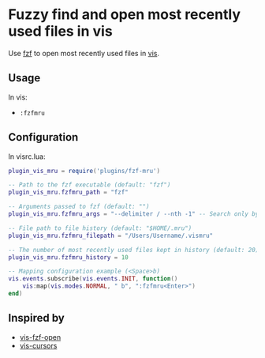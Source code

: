 # Fuzzy find and open most recently used files in vis

Use [fzf](https://github.com/junegunn/fzf) to open most recently used files in [vis](https://github.com/martanne/vis).

## Usage

In vis:
- `:fzfmru`

## Configuration

In visrc.lua:

```lua
plugin_vis_mru = require('plugins/fzf-mru')

-- Path to the fzf executable (default: "fzf")
plugin_vis_mru.fzfmru_path = "fzf"

-- Arguments passed to fzf (default: "")
plugin_vis_mru.fzfmru_args = "--delimiter / --nth -1" -- Search only by file names

-- File path to file history (default: "$HOME/.mru") 
plugin_vis_mru.fzfmru_filepath = "/Users/Username/.vismru"

-- The number of most recently used files kept in history (default: 20)
plugin_vis_mru.fzfmru_history = 10

-- Mapping configuration example (<Space>b)
vis.events.subscribe(vis.events.INIT, function()
    vis:map(vis.modes.NORMAL, " b", ":fzfmru<Enter>")
end)
```

## Inspired by

- [vis-fzf-open](https://github.com/guillaumecherel/vis-fzf-open/)
- [vis-cursors](https://github.com/erf/vis-cursors)
